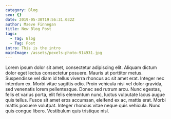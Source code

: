 ```yaml
---
category: Blog
seo: {}
date: 2019-05-30T19:56:31.032Z
author: Maeve Finnegan
title: New Blog Post
tags:
  - Tag: Blog
  - Tag: Post
intro: This is the intro
mainImage: /assets/pexels-photo-914931.jpg
---
```

Lorem ipsum dolor sit amet, consectetur adipiscing elit. Aliquam dictum dolor eget lectus consectetur posuere. Mauris ut porttitor metus. Suspendisse vel diam id tellus viverra rhoncus ac sit amet erat. Integer nec interdum ex. Morbi vitae sagittis odio. Proin vehicula nisi vel dolor gravida, sed venenatis lorem pellentesque. Donec sed rutrum arcu. Nunc egestas, felis et varius porta, elit felis elementum nunc, luctus vulputate lacus augue quis tellus. Fusce sit amet eros accumsan, eleifend ex ac, mattis erat. Morbi mattis posuere volutpat. Integer rhoncus vitae neque quis vehicula. Nunc quis congue libero. Vestibulum quis tristique nisl.
